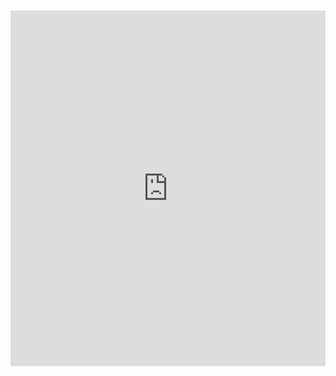 <br>
<br>

<iframe src="https://docs.google.com/presentation/d/e/2PACX-1vRoeHhZ6X9EFpWy0w07UJ8-jeiFJuW37vWjOS8jWiTe_hFINFsKrF6uy-5KtVmNgBbiXOsFoIBVjdRd/embed?start=true&loop=true&delayms=10000" frameborder="0" width="100%" height="569" allowfullscreen="true" mozallowfullscreen="true" webkitallowfullscreen="true"></iframe>